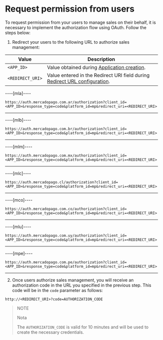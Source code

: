 # Request permission from users

To request permission from your users to manage sales on their behalf, it is necessary to implement the authorization flow using OAuth. Follow the steps below:

1. Redirect your users to the following URL to authorize sales management:

| Value                | Description                                                                                                          |
|----------------------|----------------------------------------------------------------------------------------------------------------------|
| `<APP_ID>`           | Value obtained during [Application creation](/developers/en/docs/split-payment/integration-configuration/create-application).    |
| `<REDIRECT_URI>`     | Value entered in the Redirect URI field during [Redirect URL configuration](/developers/en/docs/split-payment/integration-configuration/create-application). |

----[mla]----
```curl
https://auth.mercadopago.com.ar/authorization?client_id=<APP_ID>&response_type=code&platform_id=mp&redirect_uri=<REDIRECT_URI>
```

------------
----[mlb]----
```curl
https://auth.mercadopago.com.br/authorization?client_id=<APP_ID>&response_type=code&platform_id=mp&redirect_uri=<REDIRECT_URI>
```

------------
----[mlm]----
```curl
https://auth.mercadopago.com.mx/authorization?client_id=<APP_ID>&response_type=code&platform_id=mp&redirect_uri=<REDIRECT_URI>
```

------------
----[mlc]----
```curl
https://auth.mercadopago.cl/authorization?client_id=<APP_ID>&response_type=code&platform_id=mp&redirect_uri=<REDIRECT_URI>
```

------------
----[mco]----
```curl
https://auth.mercadopago.com.co/authorization?client_id=<APP_ID>&response_type=code&platform_id=mp&redirect_uri=<REDIRECT_URI>
```

------------
----[mlu]----
```curl
https://auth.mercadopago.com.uy/authorization?client_id=<APP_ID>&response_type=code&platform_id=mp&redirect_uri=<REDIRECT_URI>
```

------------
----[mpe]----
```curl
https://auth.mercadopago.com.pe/authorization?client_id=<APP_ID>&response_type=code&platform_id=mp&redirect_uri=<REDIRECT_URI>
```

------------


2. Once users authorize sales management, you will receive an authorization code in the URL you specified in the previous step. This code will be in the `code` parameter as follows:

```curl
http://<REDIRECT_URI>?code=AUTHORIZATION_CODE
```

> NOTE
>
> Nota
>
> The `AUTHORIZATION_CODE` is valid for 10 minutes and will be used to create the necessary credentials.